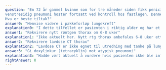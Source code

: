 ```yaml
---
question: "En 72 år gammel kvinne som for tre måneder siden fikk penicillintabletter hjemme for en klinisk
venstresidig pneumoni hoster fortsatt ved kontroll hos fastlegen. Denne rekvirerer et røntgen thorax som beskriver en uspesifikk 2 cm stor diffus fortetning i midtre venstre lungefelt.
Hva er beste tiltak?"
answer0: "Henvise videre i pakkeforløp lungekreft"
explanation0: "I dette tilfellet er pasienten i riktig alder og har et uavklart funn på røntgen thorax. Ved henvisning til spesialithelsetjenesten blir det opp til denne å avgjøre om man skal starte utredning eller ikke. Oftest vil man da først ta en diagnostisk CT-thorax med kontrast før man trykker på den store knappen"
answer1: "Rekvirere nytt røntgen thorax om 6-8 uker"
explanation1: "Ikke aktuelt her. Nytt rtg thorax anbefales 6-8 uker etter behandling av pneumoni hos personer i risikogruppen. Her er det allerede gått 12 uker siden pneumonien."
answer2: "Rekvirere lavdose CT thorax"
explanation2: "Lavdose CT er ikke egnet til utredning med tanke på lungekreft. Det kan brukes i screening av antatt friske mennesker for å oppdage cancer. Men her foreligger allerede et suspekt røntgen funn. I tilfelle kunne man rekvirert et diagnostisk CT-thorax med kontrast men det vil uansett bli tatt ved henvisning i pakkeforløp og således bare forsinke utredningen"
answer3: "Gi doxylinkur (tetracyklin) mot atypisk pneumoni"
explanation3: "Hadde vært aktuelt å vurdere hvis pasienten ikke ble infeksjonsfri av penicillin i den akutte fasen."
rightAnswer: 0
---
```



